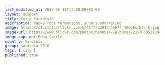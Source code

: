 ```yaml
--- 
last_modified_at: 2017-05-19T17:00:00+02:00
layout: subpost
title: Costa Paradisio
description: Wacky rock formations, supers snorkeling
image: https://c1.staticflickr.com/5/4177/33913405674_406b6ccb7e_b.jpg
image-url: https://www.flickr.com/photos/bennbeck/albums/72157669531394355
image-caption: Bosa Castle
country: Sardinia
group: sardinia-2016
tags: [ city ]
published: true
---
```


